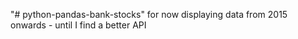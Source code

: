 "# python-pandas-bank-stocks" 
for now displaying data from 2015 onwards - until I find a better API
